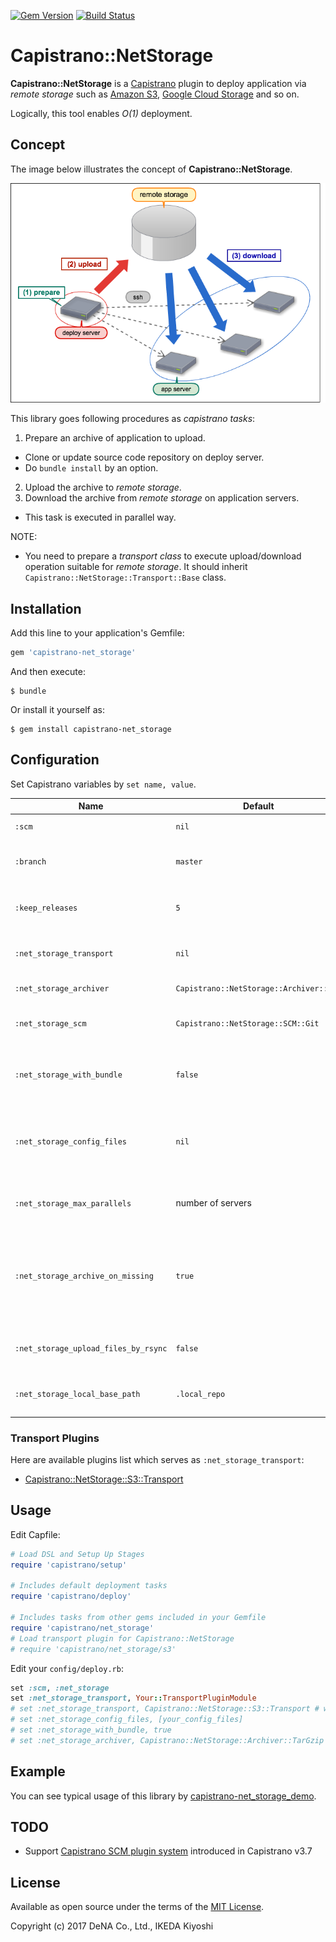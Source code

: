 [![Gem Version](https://badge.fury.io/rb/capistrano-net_storage.svg)](https://badge.fury.io/rb/capistrano-net_storage)
[![Build Status](https://travis-ci.org/DeNADev/capistrano-net_storage.svg?branch=master)](https://travis-ci.org/DeNADev/capistrano-net_storage)
# Capistrano::NetStorage

**Capistrano::NetStorage** is a [Capistrano](http://capistranorb.com/) plugin to deploy application
via _remote storage_ such as [Amazon S3](https://aws.amazon.com/s3/),
[Google Cloud Storage](https://cloud.google.com/storage/) and so on.

Logically, this tool enables _O(1)_ deployment.


## Concept

The image below illustrates the concept of **Capistrano::NetStorage**.

![concept](https://github.com/DeNADev/capistrano-net_storage/raw/resource/images/concept.png)

This library goes following procedures as _capistrano tasks_:

1. Prepare an archive of application to upload.
  * Clone or update source code repository on deploy server.
  * Do `bundle install` by an option.
2. Upload the archive to _remote storage_.
3. Download the archive from _remote storage_ on application servers.
  * This task is executed in parallel way.

NOTE:

* You need to prepare a _transport class_ to execute upload/download operation suitable for
_remote storage_. It should inherit `Capistrano::NetStorage::Transport::Base` class.

## Installation

Add this line to your application's Gemfile:

```ruby
gem 'capistrano-net_storage'
```

And then execute:

    $ bundle

Or install it yourself as:

    $ gem install capistrano-net_storage

## Configuration

Set Capistrano variables by `set name, value`.

 Name | Default | Description
------|---------|------------
 `:scm`  | `nil` | Set `:net_storage`
 `:branch` | `master` | Target branch of SCM to release
 `:keep_releases` | `5` | Numbers to keep released versions
 `:net_storage_transport` | `nil` | Transport class for _remote storage_
 `:net_storage_archiver` | `Capistrano::NetStorage::Archiver::Zip` | Archiver class
 `:net_storage_scm` | `Capistrano::NetStorage::SCM::Git` | Internal scm class for application repository
 `:net_storage_with_bundle` | `false` | Do `bundle install` when creating archive
 `:net_storage_config_files` | `nil` | Files to sync `config/` directory on target servers' application directory
 `:net_storage_max_parallels` | number of servers | Max concurrency for remote tasks
 `:net_storage_archive_on_missing` | `true` | If `true`, create and upload archive only when target archive is missing on remote storage
 `:net_storage_upload_files_by_rsync` | `false` | Use rsync(1) to deploy config files
 `:net_storage_local_base_path` | `.local_repo` | Base directory on deploy server

### Transport Plugins

Here are available plugins list which serves as `:net_storage_transport`:

- [Capistrano::NetStorage::S3::Transport](https://github.com/DeNADev/capistrano-net_storage-s3)

## Usage

Edit Capfile:

```ruby
# Load DSL and Setup Up Stages
require 'capistrano/setup'

# Includes default deployment tasks
require 'capistrano/deploy'

# Includes tasks from other gems included in your Gemfile
require 'capistrano/net_storage'
# Load transport plugin for Capistrano::NetStorage
# require 'capistrano/net_storage/s3'
```

Edit your `config/deploy.rb`:

```ruby
set :scm, :net_storage
set :net_storage_transport, Your::TransportPluginModule
# set :net_storage_transport, Capistrano::NetStorage::S3::Transport # w/ capistrano-net_storage-s3
# set :net_storage_config_files, [your_config_files]
# set :net_storage_with_bundle, true
# set :net_storage_archiver, Capistrano::NetStorage::Archiver::TarGzip
```

## Example

You can see typical usage of this library by
[capistrano-net_storage_demo](https://github.com/DeNADev/capistrano-net_storage_demo).

## TODO

* Support
[Capistrano SCM plugin system](http://capistranorb.com/documentation/advanced-features/custom-scm/)
introduced in Capistrano v3.7

## License

Available as open source under the terms of the [MIT License](http://opensource.org/licenses/MIT).

Copyright (c) 2017 DeNA Co., Ltd., IKEDA Kiyoshi

